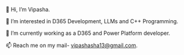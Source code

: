 👋 Hi, I’m Vipasha.

👀 I’m interested in D365 Development, LLMs and C++ Programming.

🌱 I’m currently working as a D365 and Power Platform developer.

📫 Reach me on my mail- vipashasha13@gmail.com.
